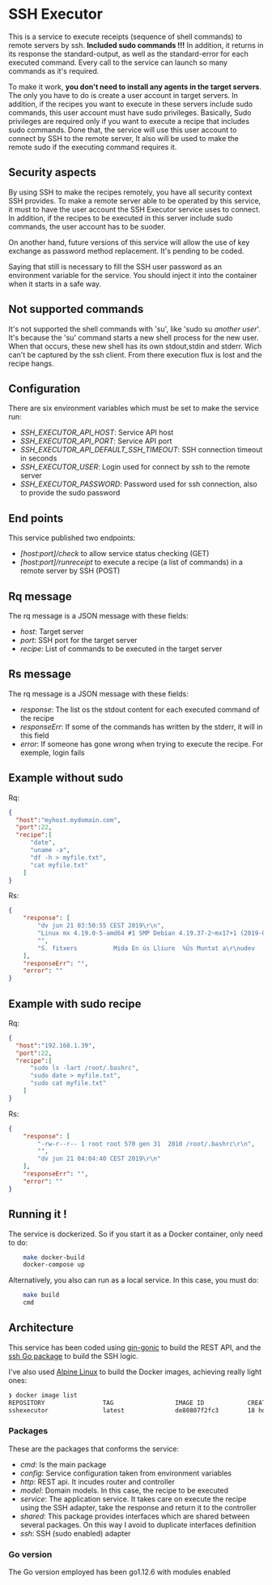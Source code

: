# SSH Executor
This is a service to execute receipts (sequence of shell commands)  to remote servers by ssh. **Included sudo commands !!!** In addition, it returns in its response the standard-output, as well as the standard-error for each executed command. 
Every call to the service can launch so many commands as it's required.

To make it work, **you don't need to install any agents in the target servers**. The only you have to do is create a user account in target servers. In addition, if the recipes you want to execute in these servers include sudo commands, this user account must have sudo privileges. Basically, Sudo privileges are required only if you want to execute a recipe that includes sudo commands. Done that, the service will use this user account to connect by SSH to the remote server, It also will be used to make the remote sudo if the executing command requires it.

## Security aspects
By using SSH to make the recipes remotely, you have all security context SSH provides. To make a remote server able to be operated by this service, it must to have the user account the SSH Executor service uses to connect. In addition, if the recipes to be executed in this server include sudo commands, the user account has to be suoder.

On another hand, future versions of this service will allow the use of key exchange as password method replacement. It's pending to be coded.

Saying that still is necessary to fill the SSH user password as an environment variable for the service. You should inject it into the container when it starts in a safe way.

## Not supported commands
It's not supported the shell commands with 'su', like 'sudo su *another user*'. It's because the 'su' command starts a new shell process for the new user. When that occurs, these new shell has its own stdout,stdin and stderr. Wich can't be captured by the ssh client. From there execution flux is lost and the recipe hangs.

## Configuration
There are six environment variables which must be set to make the service run:
* *SSH_EXECUTOR_API_HOST*: Service API host
* *SSH_EXECUTOR_API_PORT*: Service API port
* *SSH_EXECUTOR_API_DEFAULT_SSH_TIMEOUT*: SSH connection timeout in seconds
* *SSH_EXECUTOR_USER*: Login used for connect by ssh to the remote server
* *SSH_EXECUTOR_PASSWORD*: Password used for ssh connection, also to provide the sudo password

## End points
This service published two endpoints:
* *[host:port]/check* to allow service status checking (GET)
* *[host:port]/runreceipt* to execute a recipe (a list of commands) in a remote server by SSH (POST)

## Rq message
The rq message is a JSON message with these fields:
* *host*: Target server
* *port*: SSH port for the target server
* *recipe*: List of commands to be executed in the target server

## Rs message
The rq message is a JSON message with these fields:
* *response*: The list os the stdout content for each executed command of the recipe
* *responseErr*: If some of the commands has written by the stderr, it will in this field
* *error*: If someone has gone wrong when trying to execute the recipe. For exemple, login fails

## Example without sudo
Rq:
```json
{
  "host":"myhost.mydomain.com",
  "port":22,
  "recipe":[
  	  "date",
  	  "uname -a",
  	  "df -h > myfile.txt",
  	  "cat myfile.txt"
    ]
}
```
Rs:
```json
{
    "response": [
        "dv jun 21 03:50:55 CEST 2019\r\n",
        "Linux mx 4.19.0-5-amd64 #1 SMP Debian 4.19.37-2~mx17+1 (2019-05-15) x86_64 GNU/Linux\r\n",
        "",
        "S. fitxers          Mida En ús Lliure  %Ús Muntat a\r\nudev                3,8G     0   3,8G   0% /dev\r\ntmpfs               777M  1,4M   776M   1% /run\r\n/dev/mapper/rootfs  108G  7,3G    95G   8% /\r\ntmpfs               5,0M  4,0K   5,0M   1% /run/lock\r\ntmpfs               1,6G   58M   1,5G   4% /run/shm\r\n/dev/sda1           487M   82M   376M  18% /boot\r\ncgroup               12K     0    12K   0% /sys/fs/cgroup\r\ntmpfs               777M  4,0K   777M   1% /run/user/115\r\ntmpfs               777M   24K   777M   1% /run/user/1000\r\n"
    ],
    "responseErr": "",
    "error": ""
}
```

## Example with sudo recipe
Rq:
```json
{
  "host":"192.168.1.39",
  "port":22,
  "recipe":[
  	  "sudo ls -lart /root/.bashrc",
  	  "sudo date > myfile.txt",
  	  "sudo cat myfile.txt"
    ]
}
```

Rs:
```json
{
    "response": [
        "-rw-r--r-- 1 root root 570 gen 31  2010 /root/.bashrc\r\n",
        "",
        "dv jun 21 04:04:40 CEST 2019\r\n"
    ],
    "responseErr": "",
    "error": ""
}
```

## Running it !
The service is dockerized. So if you start it as a Docker container, only need to do:
```sh
    make docker-build
    docker-compose up
```

Alternatively, you also can run as a local service. In this case, you must do:
```sh
    make build
    cmd
```

## Architecture
This service has been coded using [gin-gonic](https://gin-gonic.com/) to build the REST API, and the [ssh Go package](https://godoc.org/golang.org/x/crypto/ssh) to build the SSH logic.

I've also used [Alpine Linux](https://alpinelinux.org) to build the Docker images, achieving really light ones:
```sh
❯ docker image list
REPOSITORY                TAG                 IMAGE ID            CREATED             SIZE
sshexecutor               latest              de80807f2fc3        18 hours ago        23.8MB
```

### Packages
These are the packages that conforms the service:
* *cmd*: Is the main package
* *config*: Service configuration taken from environment variables
* *http*: REST api. It incudes router and controller
* *model*: Domain models. In this case, the recipe to be executed
* *service*: The application service. It takes care on execute the recipe using the SSH adapter, take the response and return it to the controller
* *shared*: This package provides interfaces which are shared between several packages. On this way I avoid to duplicate interfaces definition
* *ssh*: SSH (sudo enabled) adapter

### Go version
The Go version employed has been go1.12.6 with modules enabled

